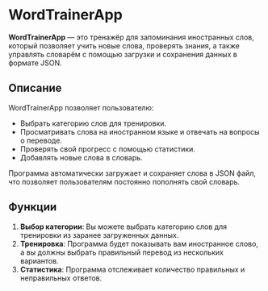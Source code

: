 # WordTrainerApp

**WordTrainerApp** — это тренажёр для запоминания иностранных слов, который позволяет учить новые слова, проверять знания, а также управлять словарём с помощью загрузки и сохранения данных в формате JSON.

## Описание

WordTrainerApp позволяет пользователю:
- Выбрать категорию слов для тренировки.
- Просматривать слова на иностранном языке и отвечать на вопросы о переводе.
- Проверять свой прогресс с помощью статистики.
- Добавлять новые слова в словарь.

Программа автоматически загружает и сохраняет слова в JSON файл, что позволяет пользователям постоянно пополнять свой словарь.

## Функции

1. **Выбор категории**: Вы можете выбрать категорию слов для тренировки из заранее загруженных данных.
2. **Тренировка**: Программа будет показывать вам иностранное слово, а вы должны выбрать правильный перевод из нескольких вариантов.
3. **Статистика**: Программа отслеживает количество правильных и неправильных ответов.
